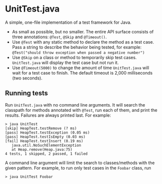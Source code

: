 # UnitTest.java

A simple, one-file implementation of a test framework for Java.

*   As small as possible, but no smaller. The entire API surface consists of
    three annotations: `@Test`, `@Skip` and `@Timeout()`.
*   Use `@Test` with any static method to declare the method as a test case.
    Pass a string to describe the behavior being tested, for example:
    `@Test("should throw exception when passed a negative number")`
*   Use `@Skip` on a class or method to temporarily skip test cases.
    `UnitTest.java` will display the test case but not run it.
*   Use `@Timeout(5000)` to change the amount of time `UnitTest.java` will
    wait for a test case to finish. The default timeout is 2,000 milliseconds
    (two seconds).

## Running tests

Run `UnitTest.java` with no command line arguments. It will search the classpath
for methods annotated with `@Test`, run each of them, and print the results. 
Failures are always printed last. For example:

    > java UnitTest
    [skip] HeapTest.testRemove (? ms)
    [pass] HeapTest.testException (0.05 ms)
    [pass] HeapTest.testIsEmpty (0.03 ms)
    [fail] HeapTest.testInsert (0.19 ms)
       java.util.NoSuchElementException
       at Heap.remove(Heap.java:75)
    4 tests, 1 skipped, 2 passed, 1 failed

A command line argument will limit the search to classes/methods with the given
pattern. For example, to run only test cases in the `Foobar` class, run

    > java UnitTest Foobar
